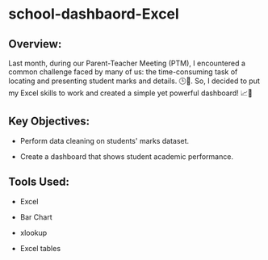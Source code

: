 # school-dashbaord-Excel

## Overview:
Last month, during our Parent-Teacher Meeting (PTM), I encountered a common challenge faced by many of us: the time-consuming task of locating and presenting student marks and details. 🕒💼. So, I decided to put my Excel skills to work and created a simple yet powerful dashboard! 📈📝 

 

## Key Objectives:
- Perform data cleaning on students' marks dataset.

- Create a dashboard that shows student academic performance.

 
## Tools Used:
- Excel

- Bar Chart

- xlookup

- Excel tables
